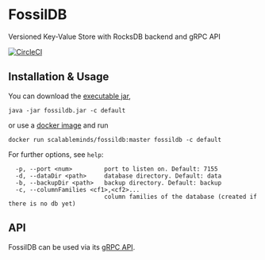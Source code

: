 # FossilDB

Versioned Key-Value Store with RocksDB backend and gRPC API

[![CircleCI](https://circleci.com/gh/scalableminds/fossildb.svg?style=svg&circle-token=89b8341a216f2ce9e8f40c913b45196b3694347a)](https://circleci.com/gh/scalableminds/fossildb)

## Installation & Usage
You can download the [executable jar](https://github.com/scalableminds/fossildb/releases/latest),
```
java -jar fossildb.jar -c default
```
or use a [docker image](https://hub.docker.com/r/scalableminds/fossildb/tags) and run
```
docker run scalableminds/fossildb:master fossildb -c default
```

For further options, see `help`:
```
  -p, --port <num>         port to listen on. Default: 7155
  -d, --dataDir <path>     database directory. Default: data
  -b, --backupDir <path>   backup directory. Default: backup
  -c, --columnFamilies <cf1>,<cf2>...
                           column families of the database (created if there is no db yet)
```

## API
FossilDB can be used via its [gRPC API](src/main/protobuf/fossildbapi.proto).
